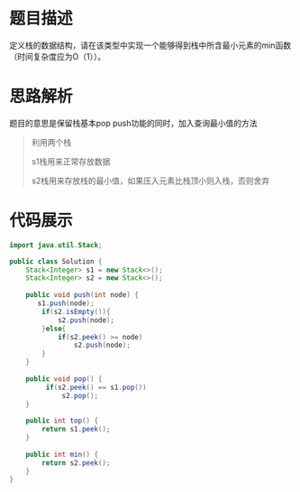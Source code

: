 #  题目描述

定义栈的数据结构，请在该类型中实现一个能够得到栈中所含最小元素的min函数（时间复杂度应为O（1））。

#  思路解析

题目的意思是保留栈基本pop push功能的同时，加入查询最小值的方法

> 利用两个栈  
>
> s1栈用来正常存放数据
>
> s2栈用来存放栈的最小值，如果压入元素比栈顶小则入栈，否则舍弃

#  代码展示

```java
import java.util.Stack;

public class Solution {
    Stack<Integer> s1 = new Stack<>();
    Stack<Integer> s2 = new Stack<>();
    
    public void push(int node) {
       s1.push(node);
        if(s2.isEmpty()){
            s2.push(node);
        }else{
            if(s2.peek() >= node)
                s2.push(node);
        }
    }
    
    public void pop() {
         if(s2.peek() == s1.pop()) 
             s2.pop();
    }
    
    public int top() {
        return s1.peek();
    }
    
    public int min() {
        return s2.peek();
    }
}

```